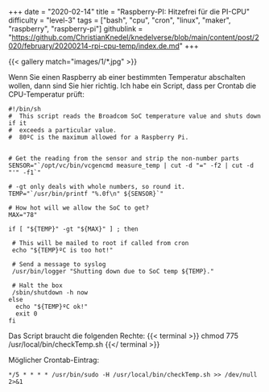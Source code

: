 +++
date = "2020-02-14"
title = "Raspberry-PI: Hitzefrei für die PI-CPU"
difficulty = "level-3"
tags = ["bash", "cpu", "cron", "linux", "maker", "raspberry", "raspberry-pi"]
githublink = "https://github.com/ChristianKnedel/knedelverse/blob/main/content/post/2020/february/20200214-rpi-cpu-temp/index.de.md"
+++

{{< gallery match="images/1/*.jpg" >}}

Wenn Sie einen Raspberry ab einer bestimmten Temperatur abschalten wollen, dann sind Sie hier richtig. Ich habe ein Script, dass per Crontab die CPU-Temperatur prüft:
```
#!/bin/sh
#  This script reads the Broadcom SoC temperature value and shuts down if it
#  exceeds a particular value.
#  80ºC is the maximum allowed for a Raspberry Pi.


# Get the reading from the sensor and strip the non-number parts
SENSOR="`/opt/vc/bin/vcgencmd measure_temp | cut -d "=" -f2 | cut -d "'" -f1`"

# -gt only deals with whole numbers, so round it.
TEMP="`/usr/bin/printf "%.0f\n" ${SENSOR}`"

# How hot will we allow the SoC to get?
MAX="78"

if [ "${TEMP}" -gt "${MAX}" ] ; then

 # This will be mailed to root if called from cron
 echo "${TEMP}ºC is too hot!"

 # Send a message to syslog
 /usr/bin/logger "Shutting down due to SoC temp ${TEMP}."

 # Halt the box
 /sbin/shutdown -h now
else
  echo "${TEMP}ºC ok!"
  exit 0
fi
```

Das Script braucht die folgenden Rechte:
{{< terminal >}}
chmod 775 /usr/local/bin/checkTemp.sh
{{</ terminal >}}

Möglicher Crontab-Eintrag:
```
*/5 * * * * /usr/bin/sudo -H /usr/local/bin/checkTemp.sh >> /dev/null 2>&1
```